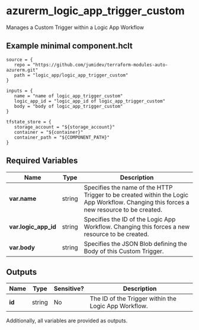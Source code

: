 # azurerm_logic_app_trigger_custom

Manages a Custom Trigger within a Logic App Workflow

## Example minimal component.hclt

```hcl
source = {
   repo = "https://github.com/jumidev/terraform-modules-auto-azurerm.git" 
   path = "logic_app/logic_app_trigger_custom" 
}

inputs = {
   name = "name of logic_app_trigger_custom" 
   logic_app_id = "logic_app_id of logic_app_trigger_custom" 
   body = "body of logic_app_trigger_custom" 
}

tfstate_store = {
   storage_account = "${storage_account}" 
   container = "${container}" 
   container_path = "${COMPONENT_PATH}" 
}

```

## Required Variables

| Name | Type |  Description |
| ---- | --------- |  ----------- |
| **var.name** | string |  Specifies the name of the HTTP Trigger to be created within the Logic App Workflow. Changing this forces a new resource to be created. | 
| **var.logic_app_id** | string |  Specifies the ID of the Logic App Workflow. Changing this forces a new resource to be created. | 
| **var.body** | string |  Specifies the JSON Blob defining the Body of this Custom Trigger. | 



## Outputs

| Name | Type | Sensitive? | Description |
| ---- | ---- | --------- | --------- |
| **id** | string | No  | The ID of the Trigger within the Logic App Workflow. | 

Additionally, all variables are provided as outputs.
